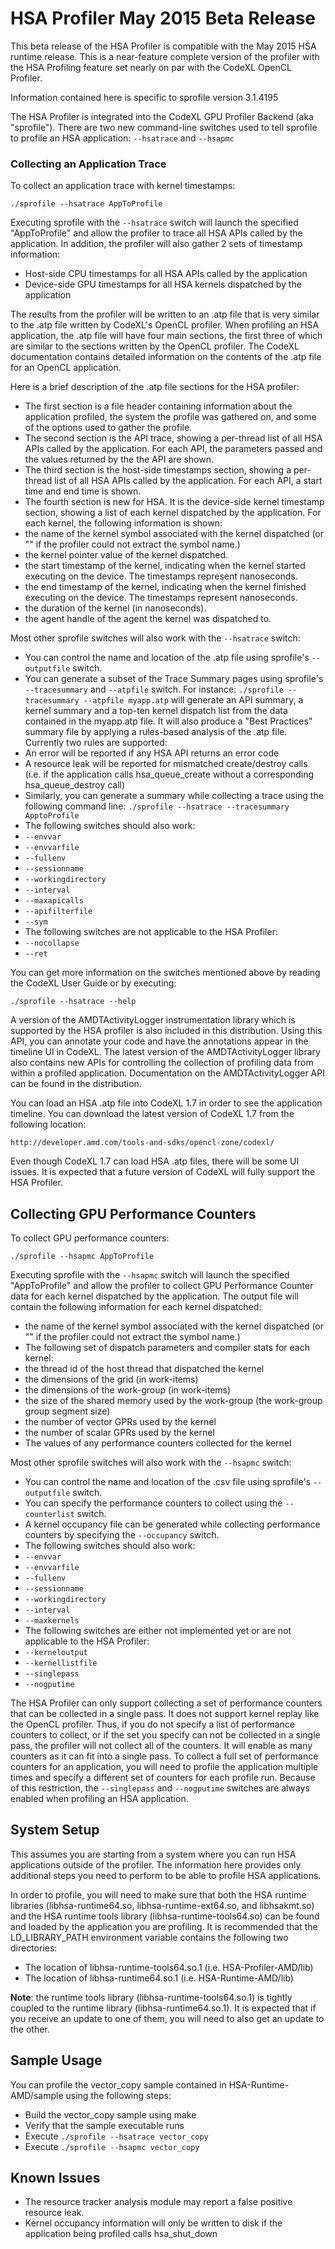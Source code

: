 # HSA Profiler May 2015 Beta Release

This beta release of the HSA Profiler is compatible with the May 2015 HSA
runtime release. This is a near-feature complete version of the profiler with
the HSA Profiling feature set nearly on par with the CodeXL OpenCL Profiler.

Information contained here is specific to sprofile version 3.1.4195

The HSA Profiler is integrated into the CodeXL GPU Profiler Backend (aka
"sprofile").  There are two new command-line switches used to tell sprofile to
profile an HSA application:  `--hsatrace` and `--hsapmc`

### Collecting an Application Trace

To collect an application trace with kernel timestamps:

   `./sprofile --hsatrace AppToProfile`

Executing sprofile with the `--hsatrace` switch will launch the specified
"AppToProfile" and allow the profiler to trace all HSA APIs called by the
application. In addition, the profiler will also gather 2 sets of timestamp
information:
* Host-side CPU timestamps for all HSA APIs called by the application
* Device-side GPU timestamps for all HSA kernels dispatched by the application

The results from the profiler will be written to an .atp file that is very
similar to the .atp file written by CodeXL's OpenCL profiler.  When profiling
an HSA application, the .atp file will have four main sections, the first three
of which are similar to the sections written by the OpenCL profiler. The CodeXL
documentation contains detailed information on the contents of the .atp file
for an OpenCL application.

Here is a brief description of the .atp file sections for the HSA profiler:
* The first section is a file header containing information about the application profiled, the system the profile was gathered on, and some of   the options used to gather the profile.
* The second section is the API trace, showing a per-thread list of all HSA APIs called by the application. For each API, the parameters passed and the values returned by the the API are shown.
* The third section is the host-side timestamps section, showing a per-thread list of all HSA APIs called by the application.  For each API, a start time and end time is shown.
* The fourth section is new for HSA.  It is the device-side kernel timestamp section, showing a list of each kernel dispatched by the application.  For each kernel, the following information is shown:
 * the name of the kernel symbol associated with the kernel dispatched (or "<UnknownKernelName>" if the profiler could not extract the symbol name.)
 * the kernel pointer value of the kernel dispatched.
 * the start timestamp of the kernel, indicating when the kernel started executing on the device. The timestamps represent nanoseconds.
 * the end timestamp of the kernel, indicating when the kernel finished executing on the device.  The timestamps represent nanoseconds.
 * the duration of the kernel (in nanoseconds).
 * the agent handle of the agent the kernel was dispatched to.

Most other sprofile switches will also work with the `--hsatrace` switch:

* You can control the name and location of the .atp file using sprofile's `--outputfile` switch.
* You can generate a subset of the Trace Summary pages using sprofile's `--tracesummary` and `--atpfile` switch.  For instance: `./sprofile --tracesummary --atpfile myapp.atp` will generate an API summary, a kernel summary and a top-ten kernel dispatch list from the data contained in the myapp.atp file. It will also produce a "Best Practices" summary file by applying a rules-based analysis of the .atp file.  Currently two rules are supported:
 * An error will be reported if any HSA API returns an error code
 * A resource leak will be reported for mismatched create/destroy calls (i.e. if the application calls hsa_queue_create without a corresponding hsa_queue_destroy call)
 * Similarly, you can generate a summary while collecting a trace using the following command line: `./sprofile --hsatrace --tracesummary ApptoProfile`
* The following switches should also work:
 * `--envvar`
 * `--envvarfile`
 * `--fullenv`
 * `--sessionname`
 * `--workingdirectory`
 * `--interval`
 * `--maxapicalls`
 * `--apifilterfile`
 * `--sym`
* The following switches are not applicable to the HSA Profiler:
 * `--nocollapse`
 * `--ret`

You can get more information on the switches mentioned above by reading the CodeXL User Guide or by executing:

  `./sprofile --hsatrace --help`
  
A version of the AMDTActivityLogger instrumentation library which is supported
by the HSA profiler is also included in this distribution. Using this API, you
can annotate your code and have the annotations appear in the timeline UI in
CodeXL. The latest version of the AMDTActivityLogger library also contains new
APIs for controlling the collection of profiling data from within a profiled
application. Documentation on the AMDTActivityLogger API can be found in the
distribution.

You can load an HSA .atp file into CodeXL 1.7 in order to see the application
timeline.  You can download the latest version of CodeXL 1.7 from the following
location:

    http://developer.amd.com/tools-and-sdks/opencl-zone/codexl/

Even though CodeXL 1.7 can load HSA .atp files, there will be some UI issues.
It is expected that a future version of CodeXL will fully support the HSA
Profiler.

## Collecting GPU Performance Counters

To collect GPU performance counters:

   `./sprofile --hsapmc AppToProfile`

Executing sprofile with the `--hsapmc` switch will launch the specified
"AppToProfile" and allow the profiler to collect GPU Performance Counter
data for each kernel dispatched by the application. The output file will
contain the following information for each kernel dispatched:
* the name of the kernel symbol associated with the kernel dispatched (or "<UnknownKernelName>" if the profiler could not extract the symbol name.)
* The following set of dispatch parameters and compiler stats for each kernel:
 * the thread id of the host thread that dispatched the kernel
 * the dimensions of the grid (in work-items)
 * the dimensions of the work-group (in work-items)
 * the size of the shared memory used by the work-group (the work-group group segment size)
 * the number of vector GPRs used by the kernel
 * the number of scalar GPRs used by the kernel
* The values of any performance counters collected for the kernel
  

Most other sprofile switches will also work with the `--hsapmc` switch:

* You can control the name and location of the .csv file using sprofile's `--outputfile` switch.
* You can specify the performance counters to collect using the `--counterlist` switch.
* A kernel occupancy file can be generated while collecting performance counters by specifying the `--occupancy` switch.
* The following switches should also work:
 * `--envvar`
 * `--envvarfile`
 * `--fullenv`
 * `--sessionname`
 * `--workingdirectory`
 * `--interval`
 * `--maxkernels`
* The following switches are either not implemented yet or are not applicable to the HSA Profiler:
 * `--kerneloutput`
 * `--kernellistfile`
 * `--singlepass`
 * `--nogputime`

The HSA Profiler can only support collecting a set of performance counters that
can be collected in a single pass. It does not support kernel replay like the
OpenCL profiler.  Thus, if you do not specify a list of performance counters to
collect, or if the set you specify can not be collected in a single pass, the
profiler will not collect all of the counters.  It will enable as many counters
as it can fit into a single pass. To collect a full set of performance counters
for an application, you will need to profile the application multiple times and
specify a different set of counters for each profile run.  Because of this
restriction, the `--singlepass` and `--nogputime` switches are always enabled
when profiling an HSA application.

## System Setup 

This assumes you are starting from a system where you can run HSA applications
outside of the profiler. The information here provides only additional steps
you need to perform to be able to profile HSA applications.

In order to profile, you will need to make sure that both the HSA runtime
libraries (libhsa-runtime64.so, libhsa-runtime-ext64.so, and libhsakmt.so) and
the HSA runtime tools library (libhsa-runtime-tools64.so) can be found and
loaded by the application you are profiling.  It is recommended that the
LD_LIBRARY_PATH environment variable contains the following two directories:
* The location of libhsa-runtime-tools64.so.1 (i.e. HSA-Profiler-AMD/lib)
* The location of libhsa-runtime64.so.1 (i.e. HSA-Runtime-AMD/lib)

**Note**: the runtime tools library (libhsa-runtime-tools64.so.1) is tightly
      coupled to the runtime library (libhsa-runtime64.so.1).  It is expected
      that if you receive an update to one of them, you will need to also get
      an update to the other.

## Sample Usage

You can profile the vector_copy sample contained in HSA-Runtime-AMD/sample
using the following steps:
 * Build the vector_copy sample using make
 * Verify that the sample executable runs
 * Execute `./sprofile --hsatrace vector_copy`
 * Execute `./sprofile --hsapmc vector_copy`

## Known Issues
* The resource tracker analysis module may report a false positive resource leak.
* Kernel occupancy information will only be written to disk if the application being profiled calls hsa_shut_down
